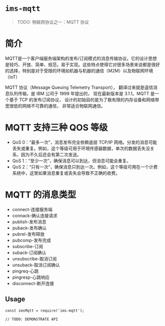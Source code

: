 # `ims-mqtt`

> TODO: 物联网协议之一：MQTT 协议

# 简介

MQTT是一个客户端服务端架构的发布/订阅模式的消息传输协议。它的设计思想是轻巧、开放、简单、规范，易于实现。这些特点使得它对很多场景来说都是很好的选择，特别是对于受限的环境如机器与机器的通信（M2M）以及物联网环境（IoT）

MQTT 协议（Message Queuing Telemetry Transport），
翻译过来就是遥信消息队列传输，是 IBM 公司于 1999 年提出的，
现在最新版本是 3.1.1。MQTT 是一个基于 TCP 的发布订阅协议，
设计的初始目的是为了极有限的内存设备和网络带宽很低的网络不可靠的通信，
非常适合物联网通信。

# MQTT 支持三种 QOS 等级

- QoS 0：“最多一次”，消息发布完全依赖底层 TCP/IP 网络。分发的消息可能丢失或重复。例如，这个等级可用于环境传感器数据，单次的数据丢失没关系，因为不久后还会有第二次发送。
- QoS 1：“至少一次”，确保消息可以到达，但消息可能会重复。
- QoS 2：“只有一次”，确保消息只到达一次。例如，这个等级可用在一个计费系统中，这里如果消息重复或丢失会导致不正确的收费。

# MQTT 的消息类型

- connect-连接服务端
- connack-确认连接请求
- publish-发布消息
- puback-发布确认
- pubrel-发布释放
- pubcomp-发布完成
- subscribe-订阅
- suback-订阅确认
- unsubscribe-取消订阅
- unsuback-取消订阅确认
- pingreq-心跳
- pingresp-心跳响应
- disconnect-断开连接

## Usage

```
const imsMqtt = require('ims-mqtt');

// TODO: DEMONSTRATE API
```
